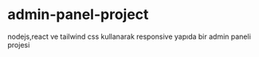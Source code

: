 # admin-panel-project
nodejs,react ve tailwind css kullanarak responsive yapıda bir admin paneli projesi
